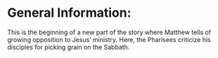 # General Information:

This is the beginning of a new part of the story where Matthew tells of growing opposition to Jesus’ ministry. Here, the Pharisees criticize his disciples for picking grain on the Sabbath.